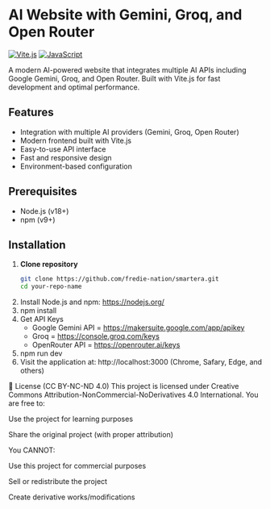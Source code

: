 # AI Website with Gemini, Groq, and Open Router

[![Vite.js](https://img.shields.io/badge/Vite.js-646CFF?logo=vite&logoColor=white)](https://vitejs.dev/)
[![JavaScript](https://img.shields.io/badge/JavaScript-F7DF1E?logo=javascript&logoColor=black)](https://developer.mozilla.org/en-US/docs/Web/JavaScript)

A modern AI-powered website that integrates multiple AI APIs including Google Gemini, Groq, and Open Router. Built with Vite.js for fast development and optimal performance.

## Features

- Integration with multiple AI providers (Gemini, Groq, Open Router)
- Modern frontend built with Vite.js
- Easy-to-use API interface
- Fast and responsive design
- Environment-based configuration

## Prerequisites

- Node.js (v18+)
- npm (v9+)

## Installation

1. **Clone repository**
   ```bash
   git clone https://github.com/fredie-nation/smartera.git
   cd your-repo-name
2. Install Node.js and npm: https://nodejs.org/
3. npm install
4. Get API Keys
   - Google Gemini API = https://makersuite.google.com/app/apikey
   - Groq = https://console.groq.com/keys
   - OpenRouter API = https://openrouter.ai/keys
5. npm run dev
6. Visit the application at: http://localhost:3000 (Chrome, Safary, Edge, and others)



📜 License (CC BY-NC-ND 4.0)
This project is licensed under Creative Commons Attribution-NonCommercial-NoDerivatives 4.0 International.
You are free to:

Use the project for learning purposes

Share the original project (with proper attribution)

You CANNOT:

Use this project for commercial purposes

Sell or redistribute the project

Create derivative works/modifications
